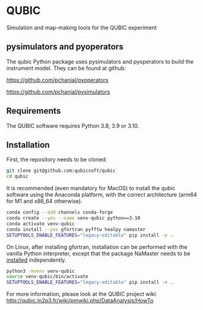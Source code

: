 # QUBIC

Simulation and map-making tools for the QUBIC experiment


## pysimulators and pyoperators

The qubic Python package uses pysimulators and pyoperators to build the instrument model. They can be found at github:

https://github.com/pchanial/pyoperators

https://github.com/pchanial/pysimulators


## Requirements

The QUBIC software requires Python 3.8, 3.9 or 3.10.


## Installation

First, the repository needs to be cloned:

```bash
git clone git@github.com:qubicsoft/qubic
cd qubic
```

It is recommended (even mandatory for MacOS) to install the qubic software using the Anaconda platform, with the correct architecture (arm64 for M1 and x86_64 otherwise).

```bash
conda config --add channels conda-forge
conda create --yes --name venv-qubic python==3.10
conda activate venv-qubic
conda install --yes gfortran pyfftw healpy namaster
SETUPTOOLS_ENABLE_FEATURES="legacy-editable" pip install -e .
```

On Linux, after installing gfortran, installation can be performed with the vanilla Python interpreter, except that the package NaMaster needs to be [installed](https://namaster.readthedocs.io/en/latest/installation.html) independently.

```bash
python3 -mvenv venv-qubic
source venv-qubic/bin/activate
SETUPTOOLS_ENABLE_FEATURES="legacy-editable" pip install -e .
```

For more information, please look at the QUBIC project wiki:
http://qubic.in2p3.fr/wiki/pmwiki.php/DataAnalysis/HowTo
